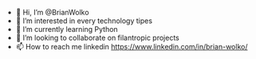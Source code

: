- 👋 Hi, I’m @BrianWolko
- 👀 I’m interested in every technology tipes
- 🌱 I’m currently learning Python
- 💞️ I’m looking to collaborate on filantropic projects
- 📫 How to reach me linkedin https://www.linkedin.com/in/brian-wolko/ 

<!---
BrianWolko/BrianWolko is a ✨ special ✨ repository because its `README.md` (this file) appears on your GitHub profile.
You can click the Preview link to take a look at your changes.
--->
